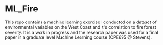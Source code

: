 # ML_Fire

This repo contains a machine learning exercise I conducted on a dataset of environmental variables on the West Coast 
and it's correlation to fire forest severity. It is a work in progress and the research paper was used for a final 
paper in a graduate level Machine Learning course (CPE695 @ Stevens). 
